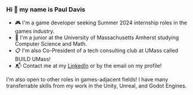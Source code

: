 ### Hi 👋 my name is Paul Davis
- 🎮 I'm a game developer seeking Summer 2024 internship roles in the games industry.
- 📖 I'm a junior at the University of Massachusetts Amherst studying Computer Science and Math.
- 📋 I'm also Co-President of a tech consulting club at UMass called BUILD UMass!
- 📬 Contact me at my [LinkedIn](https://www.linkedin.com/in/paul-c-davis/) or by the email on my profile!

I'm also open to other roles in games-adjacent fields! I have many transferrable skills from my work in the Unity, Unreal, and Godot Engines.

<!--
**21pdavis/21pdavis** is a ✨ _special_ ✨ repository because its `README.md` (this file) appears on your GitHub profile.

Here are some ideas to get you started:

- 🔭 I’m currently working on ...
- 🌱 I’m currently learning ...
- 👯 I’m looking to collaborate on ...
- 🤔 I’m looking for help with ...
- 💬 Ask me about ...
- 📫 How to reach me: ...
- 😄 Pronouns: ...
- ⚡ Fun fact: ...
-->
